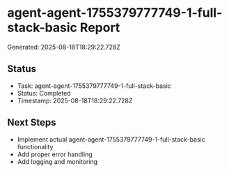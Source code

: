 # agent-agent-1755379777749-1-full-stack-basic Report

Generated: 2025-08-18T18:29:22.728Z

## Status
- Task: agent-agent-1755379777749-1-full-stack-basic
- Status: Completed
- Timestamp: 2025-08-18T18:29:22.728Z

## Next Steps
- Implement actual agent-agent-1755379777749-1-full-stack-basic functionality
- Add proper error handling
- Add logging and monitoring
